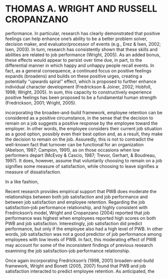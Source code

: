 # THOMAS A. WRIGHT AND RUSSELL CROPANZANO

performance. In particular, research has clearly demonstrated that positive feelings can help enhance one’s ability to be a better problem solver, decision maker, and evaluator/processor of events (e.g., Erez & Isen, 2002; Isen, 2003). In turn, research has consistently shown that these skills and abilities are related to job performance (Wright, 2005). As an added bonus, these effects would appear to persist over time due, in part, to the differential manner in which happy and unhappy people recall events. In fact, as a general consequence, a continued focus on positive feelings expands (broadens) and builds on these positive urges, creating a potentially ‘‘upwards spiral’’ effect, which is proposed to further enhance individual character development (Fredrickson & Joiner, 2002; Hobfoll, 1998; Wright, 2005). In sum, this capacity to constructively experience positive feelings has been proposed to be a fundamental human strength (Fredrickson, 2001; Wright, 2005).

incorporating the broaden-and-build framework, employee retention can be considered as a positive circumstance, in the sense that the decision to remain on a job suggests a positive response by the employee toward the employer. In other words, the employee considers their current job situation as a good option, possibly even their best option and, as a result, they make the decision to remain on the job. Assuredly, this is not to contradict the well-known fact that turnover can be functional for an organization (Abelson, 1987; Campion, 1991), as on those occasions when low performers depart (McEvoy & Cascio, 1987; Trevor, Gerhart, & Boudreau, 1997). It does, however, assume that voluntarily choosing to remain on a job signiﬁes some measure of satisfaction, while choosing to leave signiﬁes a measure of dissatisfaction.

In a like fashion,

Recent research provides empirical support that PWB does moderate the relationships between both job satisfaction and job performance and between job satisfaction and employee retention. Regarding the job satisfaction–job performance relationship, and highly consistent with Fredrickson’s model, Wright and Cropanzano (2004) reported that job performance was highest when employees reported high scores on both PWB and job satisfaction. Interestingly, job satisfaction did predict performance, but only if the employee also had a high level of PWB. In other words, job satisfaction was not a good predictor of job performance among employees with low levels of PWB. In fact, this moderating effect of PWB may account for some of the inconsistent ﬁndings of previous research examining the job satisfaction–job performance relationship.

Once again incorporating Fredrickson’s (1998, 2001) broaden-and-build framework, Wright and Bonett (2005, 2007) found that PWB and job satisfaction interacted to predict employee retention. As anticipated, the